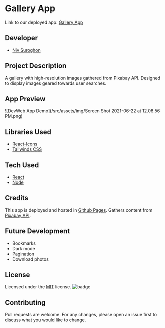 # Gallery App 

Link to our deployed app: [Gallery App]()

## Developer

* [Niv Suroghon](https://github.com/nsuroghon)

## Project Description

A gallery with high-resolution images gathered from Pixabay API. Designed to display images geared towards user searches. 

## App Preview

![DevWeb App Demo](/src/assets/img/Screen Shot 2021-06-22 at 12.08.56 PM.png)


## Libraries Used

* [React-Icons](https://www.npmjs.com/package/bcrypt)
* [Tailwinds CSS](https://tailwindcss.com/)


## Tech Used

* [React](https://reactjs.org/)
* [Node](https://nodejs.org/en/)

## Credits

This app is deployed and hosted in [Github Pages](https://www.heroku.com).
Gathers content from [Pixabay API](https://pixabay.com/api/docs/).


## Future Development

* Bookmarks
* Dark mode
* Pagination
* Download photos

## License

Licensed under the [MIT](https://choosealicense.com/licenses/mit/) license.
![badge](https://img.shields.io/badge/license-mit-brightgreen)

## Contributing

Pull requests are welcome. For any changes, please open an issue first to discuss what you would like to change.
